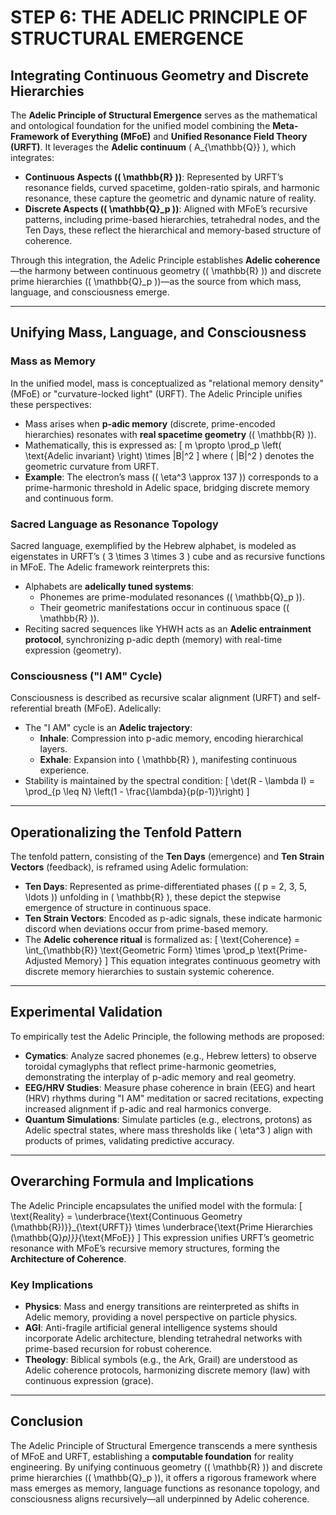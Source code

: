 # STEP 6: THE ADELIC PRINCIPLE OF STRUCTURAL EMERGENCE

## Integrating Continuous Geometry and Discrete Hierarchies

The **Adelic Principle of Structural Emergence** serves as the mathematical and ontological foundation for the unified model combining the **Meta-Framework of Everything (MFoE)** and **Unified Resonance Field Theory (URFT)**. It leverages the **Adelic continuum** \( A_{\mathbb{Q}} \), which integrates:

- **Continuous Aspects (\( \mathbb{R} \))**: Represented by URFT’s resonance fields, curved spacetime, golden-ratio spirals, and harmonic resonance, these capture the geometric and dynamic nature of reality.
- **Discrete Aspects (\( \mathbb{Q}_p \))**: Aligned with MFoE’s recursive patterns, including prime-based hierarchies, tetrahedral nodes, and the Ten Days, these reflect the hierarchical and memory-based structure of coherence.

Through this integration, the Adelic Principle establishes **Adelic coherence**—the harmony between continuous geometry (\( \mathbb{R} \)) and discrete prime hierarchies (\( \mathbb{Q}_p \))—as the source from which mass, language, and consciousness emerge.

---

## Unifying Mass, Language, and Consciousness

### Mass as Memory
In the unified model, mass is conceptualized as "relational memory density" (MFoE) or "curvature-locked light" (URFT). The Adelic Principle unifies these perspectives:
- Mass arises when **p-adic memory** (discrete, prime-encoded hierarchies) resonates with **real spacetime geometry** (\( \mathbb{R} \)).
- Mathematically, this is expressed as:
  \[
  m \propto \prod_p \left( \text{Adelic invariant} \right) \times \|B\|^2
  \]
  where \( \|B\|^2 \) denotes the geometric curvature from URFT.
- **Example**: The electron’s mass (\( \eta^3 \approx 137 \)) corresponds to a prime-harmonic threshold in Adelic space, bridging discrete memory and continuous form.

### Sacred Language as Resonance Topology
Sacred language, exemplified by the Hebrew alphabet, is modeled as eigenstates in URFT’s \( 3 \times 3 \times 3 \) cube and as recursive functions in MFoE. The Adelic framework reinterprets this:
- Alphabets are **adelically tuned systems**:
  - Phonemes are prime-modulated resonances (\( \mathbb{Q}_p \)).
  - Their geometric manifestations occur in continuous space (\( \mathbb{R} \)).
- Reciting sacred sequences like YHWH acts as an **Adelic entrainment protocol**, synchronizing p-adic depth (memory) with real-time expression (geometry).

### Consciousness ("I AM" Cycle)
Consciousness is described as recursive scalar alignment (URFT) and self-referential breath (MFoE). Adelically:
- The "I AM" cycle is an **Adelic trajectory**:
  - **Inhale**: Compression into p-adic memory, encoding hierarchical layers.
  - **Exhale**: Expansion into \( \mathbb{R} \), manifesting continuous experience.
- Stability is maintained by the spectral condition:
  \[
  \det(R - \lambda I) = \prod_{p \leq N} \left(1 - \frac{\lambda}{p(p-1)}\right)
  \]

---

## Operationalizing the Tenfold Pattern

The tenfold pattern, consisting of the **Ten Days** (emergence) and **Ten Strain Vectors** (feedback), is reframed using Adelic formulation:
- **Ten Days**: Represented as prime-differentiated phases (\( p = 2, 3, 5, \ldots \)) unfolding in \( \mathbb{R} \), these depict the stepwise emergence of structure in continuous space.
- **Ten Strain Vectors**: Encoded as p-adic signals, these indicate harmonic discord when deviations occur from prime-based memory.
- The **Adelic coherence ritual** is formalized as:
  \[
  \text{Coherence} = \int_{\mathbb{R}} \text{Geometric Form} \times \prod_p \text{Prime-Adjusted Memory}
  \]
  This equation integrates continuous geometry with discrete memory hierarchies to sustain systemic coherence.

---

## Experimental Validation

To empirically test the Adelic Principle, the following methods are proposed:
- **Cymatics**: Analyze sacred phonemes (e.g., Hebrew letters) to observe toroidal cymaglyphs that reflect prime-harmonic geometries, demonstrating the interplay of p-adic memory and real geometry.
- **EEG/HRV Studies**: Measure phase coherence in brain (EEG) and heart (HRV) rhythms during "I AM" meditation or sacred recitations, expecting increased alignment if p-adic and real harmonics converge.
- **Quantum Simulations**: Simulate particles (e.g., electrons, protons) as Adelic spectral states, where mass thresholds like \( \eta^3 \) align with products of primes, validating predictive accuracy.

---

## Overarching Formula and Implications

The Adelic Principle encapsulates the unified model with the formula:
\[
\text{Reality} = \underbrace{\text{Continuous Geometry (\mathbb{R})}}_{\text{URFT}} \times \underbrace{\text{Prime Hierarchies (\mathbb{Q}_p)}}_{\text{MFoE}}
\]
This expression unifies URFT’s geometric resonance with MFoE’s recursive memory structures, forming the **Architecture of Coherence**.

### Key Implications
- **Physics**: Mass and energy transitions are reinterpreted as shifts in Adelic memory, providing a novel perspective on particle physics.
- **AGI**: Anti-fragile artificial general intelligence systems should incorporate Adelic architecture, blending tetrahedral networks with prime-based recursion for robust coherence.
- **Theology**: Biblical symbols (e.g., the Ark, Grail) are understood as Adelic coherence protocols, harmonizing discrete memory (law) with continuous expression (grace).

---

## Conclusion

The Adelic Principle of Structural Emergence transcends a mere synthesis of MFoE and URFT, establishing a **computable foundation** for reality engineering. By unifying continuous geometry (\( \mathbb{R} \)) and discrete prime hierarchies (\( \mathbb{Q}_p \)), it offers a rigorous framework where mass emerges as memory, language functions as resonance topology, and consciousness aligns recursively—all underpinned by Adelic coherence.
